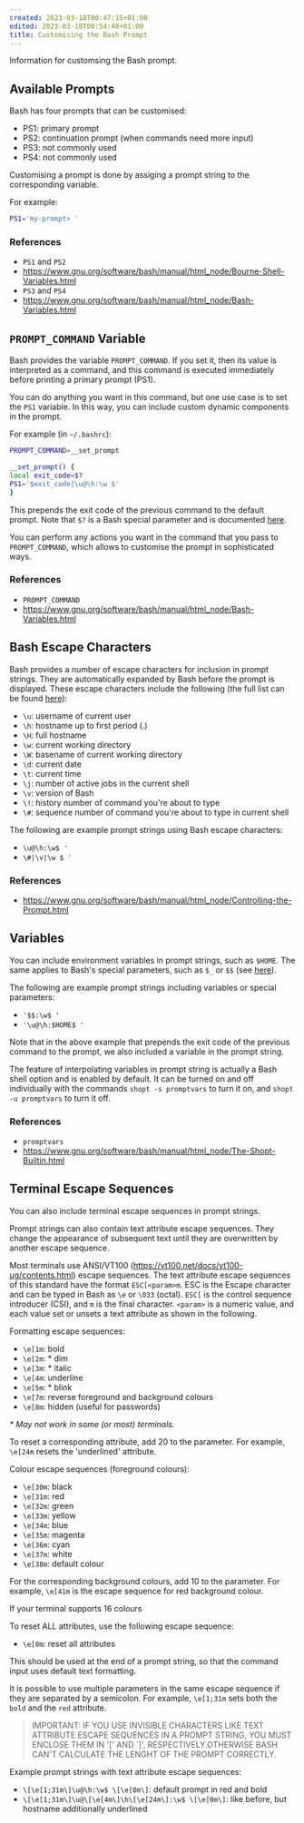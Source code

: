 ```yaml
---
created: 2023-03-18T00:47:15+01:00
edited: 2023-03-18T00:54:48+01:00
title: Customising the Bash Prompt
---
```


Information for customsing the Bash prompt.

## Available Prompts

Bash has four prompts that can be customised:

- PS1: primary prompt
- PS2: continuation prompt (when commands need more input)
- PS3: not commonly used
- PS4: not commonly used

Customising a prompt is done by assiging a prompt string to the corresponding variable.

For example:

~~~bash
PS1='my-prompt> '
~~~

### References

- `PS1` and `PS2`
- https://www.gnu.org/software/bash/manual/html_node/Bourne-Shell-Variables.html
- `PS3` and `PS4`
- https://www.gnu.org/software/bash/manual/html_node/Bash-Variables.html

## `PROMPT_COMMAND` Variable

Bash provides the variable `PROMPT_COMMAND`. If you set it, then its value is interpreted as a command, and this command is executed immediately before printing a primary prompt (PS1).

You can do anything you want in this command, but one use case is to set the `PS1` variable. In this way, you can include custom dynamic components in the prompt.

For example (in `~/.bashrc`):

~~~bash
PROMPT_COMMAND=__set_prompt

__set_prompt() {
local exit_code=$?
PS1='$exit_code|\u@\h:\w $'
}
~~~

This prepends the exit code of the previous command to the default prompt. Note that `$?` is a Bash special parameter and is documented [here](https://www.gnu.org/software/bash/manual/html_node/Special-Parameters.html).

You can perform any actions you want in the command that you pass to `PROMPT_COMMAND`, which allows to customise the prompt in sophisticated ways.

### References

- `PROMPT_COMMAND`
- https://www.gnu.org/software/bash/manual/html_node/Bash-Variables.html

## Bash Escape Characters

Bash provides a number of escape characters for inclusion in prompt strings. They are automatically expanded by Bash before the prompt is displayed. These escape characters include the following (the full list can be found [here](https://www.gnu.org/software/bash/manual/html_node/Controlling-the-Prompt.html)):

- `\u`: username of current user
- `\h`: hostname up to first period (.)
- `\H`: full hostname
- `\w`: current working directory
- `\W`: basename of current working directory
- `\d`: current date
- `\t`: current time
- `\j`: number of active jobs in the current shell
- `\v`: version of Bash
- `\!`: history number of command you're about to type
- `\#`: sequence number of command you're about to type in current shell

The following are example prompt strings using Bash escape characters:

- `\u@\h:\w$ '`
- `\#|\v|\w $ '`

### References

- https://www.gnu.org/software/bash/manual/html_node/Controlling-the-Prompt.html

## Variables

You can include environment variables in prompt strings, such as `$HOME`. The same applies to Bash's special parameters, such as `$_` or `$$` (see [here](https://www.gnu.org/software/bash/manual/html_node/Special-Parameters.html)).

The following are example prompt strings including variables or special parameters:

- `'$$:\w$ '`
- `'\u@\h:$HOME$ '`

Note that in the above example that prepends the exit code of the previous command to the prompt, we also included a variable in the prompt string.

The feature of interpolating variables in prompt string is actually a Bash shell option and is enabled by default. It can be turned on and off individually with the commands `shopt -s promptvars` to turn it on, and `shopt -u promptvars` to turn it off.

### References

- `promptvars`
- https://www.gnu.org/software/bash/manual/html_node/The-Shopt-Builtin.html

## Terminal Escape Sequences

You can also include terminal escape sequences in prompt strings.

Prompt strings can also contain text attribute escape sequences. They change the appearance of subsequent text until they are overwritten by another escape sequence.

Most terminals use ANSI/VT100 (https://vt100.net/docs/vt100-ug/contents.html) escape sequences. The text attribute escape sequences of this standard have the format `ESC[<param>m`. ESC is the Escape character and can be typed in Bash as `\e` or `\033` (octal). `ESC[` is the control sequence introducer (CSI), and `m` is the final character. `<param>` is a numeric value, and each value set or unsets a text attribute as shown in the following.

Formatting escape sequences:

- `\e[1m`: bold
- `\e[2m`: * dim
- `\e[3m`: * italic
- `\e[4m`: underline
- `\e[5m`: * blink
- `\e[7m`: reverse foreground and background colours
- `\e[8m`: hidden (useful for passwords)

_\* May not work in some (or most) terminals._

To reset a corresponding attribute, add 20 to the parameter. For example, `\e[24m` resets the 'underlined' attribute.

Colour escape sequences (foreground colours):

- `\e[30m`: black
- `\e[31m`: red
- `\e[32m`: green
- `\e[33m`: yellow
- `\e[34m`: blue
- `\e[35m`: magenta
- `\e[36m`: cyan
- `\e[37m`: white
- `\e[38m`: default colour

For the corresponding background colours, add 10 to the parameter. For example, `\e[41m` is the escape sequence for red background colour.

If your terminal supports 16 colours

To reset ALL attributes, use the following escape sequence:

- `\e[0m`: reset all attributes

This should be used at the end of a prompt string, so that the command input uses default text formatting.

It is possible to use multiple parameters in the same escape sequence if they are separated by a semicolon. For example, `\e[1;31m` sets both the `bold` and the `red` attribute.

> IMPORTANT: IF YOU USE INVISIBLE CHARACTERS LIKE TEXT ATTRIBUTE ESCAPE SEQUENCES IN A PROMPT STRING, YOU MUST ENCLOSE THEM IN '\[' AND `\]', RESPECTIVELY.OTHERWISE BASH CAN'T CALCULATE THE LENGHT OF THE PROMPT CORRECTLY.

Example prompt strings with text attribute escape sequences:

- `\[\e[1;31m\]\u@\h:\w$ \[\e[0m\]`: default prompt in red and bold
- `\[\e[1;31m\]\u@\[\e[4m\]\h\[\e[24m\]:\w$ \[\e[0m\]`: like before, but hostname additionally underlined
